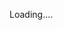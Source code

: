 ---
---
<body onload="callGoogleScript();">
<script>
    // Make an AJAX call to Google Script
    var id= urlPara("id");
    
  function callGoogleScript() {
    var url = "https://script.google.com/macros/s/AKfycbyd3OPH7qwydqI9BGWn2oSU5uWGjwFwrg4I_nOU90alk7MwjIrQ/exec?callback=loadData&id="+id ;

var request = jQuery.ajax({
      crossDomain: true,
      url: encodeURIComponent(url),
      method: "GET",
      dataType: "jsonp"
    });

  }
  // print the returned data
  function loadData(e) {
  var div = document.getElementById('main_content');
       div.innerHTML = e.result1;
             console.log(e.result2);

  }
  
 //get url parameters
 function urlPara(p){
 var url_string = window.location.href;
var url = new URL(url_string);
return url.searchParams.get(p);
}

</script>
<!-- MAIN CONTENT -->
    <div id="main_content_wrap" class="outer">
      <section id="main_content" class="row">
        <p>Loading....</p>
     </section>
    </div>
</body>
